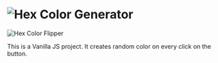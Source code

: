 # ![Hex Color Generator](https://hex-color-flipper.web.app/)

![Hex Color Flipper](https://user-images.githubusercontent.com/44940208/177922281-1fcdcac2-f7e1-41af-a8f1-4746c0bedbb8.jpg)


This is a Vanilla JS project. It creates random color on every click on the button.

